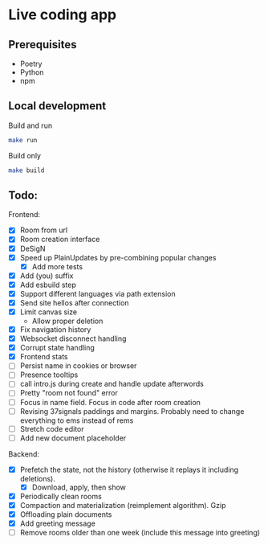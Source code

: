 # Live coding app

## Prerequisites

- Poetry
- Python
- npm

## Local development

Build and run

```bash
make run
```

Build only

```bash 
make build
```

## Todo:

Frontend:

- [x] Room from url
- [x] Room creation interface
- [x] DeSigN
- [x] Speed up PlainUpdates by pre-combining popular changes
    - [x] Add more tests
- [x] Add (you) suffix
- [x] Add esbuild step
- [x] Support different languages via path extension
- [x] Send site hellos after connection
- [x] Limit canvas size
    - Allow proper deletion
- [x] Fix navigation history
- [x] Websocket disconnect handling
- [x] Corrupt state handling
- [x] Frontend stats
- [ ] Persist name in cookies or browser
- [ ] Presence tooltips
- [ ] call intro.js during create and handle update afterwords
- [ ] Pretty "room not found" error
- [ ] Focus in name field. Focus in code after room creation
- [ ] Revising 37signals paddings and margins. Probably need to change everything to ems instead of rems
- [ ] Stretch code editor
- [ ] Add new document placeholder

Backend:

- [x] Prefetch the state, not the history (otherwise it replays it including deletions).
    - [x] Download, apply, then show
- [x] Periodically clean rooms
- [x] Compaction and materialization (reimplement algorithm). Gzip
- [x] Offloading plain documents
- [x] Add greeting message
- [ ] Remove rooms older than one week (include this message into greeting)
